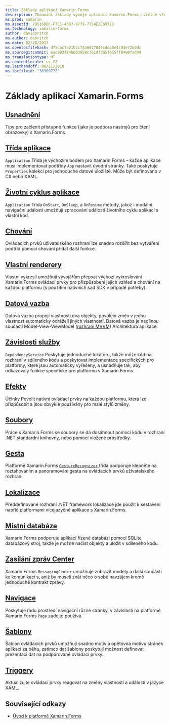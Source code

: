 ```yaml
---
title: Základy aplikací Xamarin.Forms
description: Zkoumání základy vývoje aplikací Xamarin.Forms, včetně všech požadovaných základní koncepty, prostřednictvím dokončujeme úpravy, jako je například usnadnění a lokalizace.
ms.prod: xamarin
ms.assetid: 7B516BBC-F7E1-4387-9779-7754E2E69723
ms.technology: xamarin-forms
author: davidbritch
ms.author: dabritch
ms.date: 02/28/2017
ms.openlocfilehash: d75cac7a21b2c74a6627845cdda8e4c04e72bddc
ms.sourcegitcommit: eac092f84b603958c761df305f015ff84e0fad44
ms.translationtype: MT
ms.contentlocale: cs-CZ
ms.lasthandoff: 06/21/2018
ms.locfileid: "36309772"
---
```

# <a name="xamarinforms-application-fundamentals"></a>Základy aplikací Xamarin.Forms

## <a name="accessibilityaccessibilityindexmd"></a>[Usnadnění](accessibility/index.md)

Tipy pro začlenit přístupné funkce (jako je podpora nástrojů pro čtení obrazovky) s Xamarin.Forms.

## <a name="app-classapplication-classmd"></a>[Třída aplikace](application-class.md)

`Application` Třída je výchozím bodem pro Xamarin.Forms – každé aplikace musí implementovat podtřídy `App` nastavit úvodní stránky. Také poskytuje `Properties` kolekci pro jednoduché datové úložiště. Může být definováno v C# nebo XAML.

## <a name="app-lifecycleapp-lifecyclemd"></a>[Životní cyklus aplikace](app-lifecycle.md)

`Application` Třída `OnStart`, `OnSleep`, a `OnResume` metody, jakož i modální navigační události umožňují zpracování události životního cyklu aplikací s vlastní kód.

## <a name="behaviorsbehaviorsindexmd"></a>[Chování](behaviors/index.md)

Ovládacích prvků uživatelského rozhraní lze snadno rozšířit bez vytváření podtříd pomocí chování přidat další funkce.

## <a name="custom-rendererscustom-rendererindexmd"></a>[Vlastní renderery](custom-renderer/index.md)

Vlastní vykreslí umožňují vývojářům přepsat výchozí vykreslování Xamarin.Forms ovládací prvky pro přizpůsobení jejich vzhled a chování na každou platformu (s použitím nativních sad SDK v případě potřeby).

## <a name="data-bindingdata-bindingindexmd"></a>[Datová vazba](data-binding/index.md)

Datová vazba propojí vlastnosti dva objekty, povolení změn v jednu vlastnost automaticky odrážejí jiných vlastností. Datová vazba je nedílnou součástí Model-View-ViewModel ([rozhraní MVVM](~/xamarin-forms/enterprise-application-patterns/mvvm.md)) Architektura aplikace.

## <a name="dependency-servicedependency-serviceindexmd"></a>[Závislosti služby](dependency-service/index.md)

`DependencyService` Poskytuje jednoduché lokátoru, takže může kód na rozhraní v sdíleného kódu a poskytovat implementace specifických pro platformy, které jsou automaticky vyřešeny, a usnadňuje tak, aby odkazovaly funkce specifické pro platformu v Xamarin.Forms.

## <a name="effectseffectsindexmd"></a>[Efekty](effects/index.md)

Účinky Povolit nativní ovládací prvky na každou platformu, která lze přizpůsobit a jsou obvykle používány pro malé stylů změny.

## <a name="filesfilesmd"></a>[Soubory](files.md)

Práce s Xamarin.Forms se soubory se dá dosáhnout pomocí kódu v rozhraní .NET standardní knihovny, nebo pomocí vložené prostředky.

## <a name="gesturesgesturesindexmd"></a>[Gesta](gestures/index.md)

Platformě Xamarin.Forms [ `GestureRecognizer` ](https://developer.xamarin.com/api/type/Xamarin.Forms.GestureRecognizer/) třída podporuje klepněte na, roztahováním a panoramování gesta na ovládacích prvků uživatelského rozhraní.

## <a name="localizationlocalizationindexmd"></a>[Lokalizace](localization/index.md)

Předdefinované rozhraní .NET framework lokalizace jde použít k sestavení napříč platformami vícejazyčné aplikace s Xamarin.Forms.

## <a name="local-databasesdatabasesmd"></a>[Místní databáze](databases.md)

Xamarin.Forms podporuje aplikací řízené databázi pomocí SQLite databázový stroj, takže je možné načíst objekty a uložit v sdíleného kódu.

## <a name="messaging-centermessaging-centermd"></a>[Zasílání zpráv Center](messaging-center.md)

Xamarin.Forms `MessagingCenter` umožňuje zobrazit modely a další součásti ke komunikaci s, aniž by museli znát něco o sobě navzájem kromě jednoduché kontrakt zprávy.

## <a name="navigationnavigationindexmd"></a>[Navigace](navigation/index.md)

Poskytuje řadu prostředí navigační různé stránky, v závislosti na platformě Xamarin.Forms `Page` zadejte používá.

## <a name="templatestemplatesindexmd"></a>[Šablony](templates/index.md)

Šablon ovládacích prvků umožňují snadno motiv a opětovná motivu stránek aplikací za běhu, zatímco dat šablony poskytují možnost definovat prezentaci dat na podporované ovládací prvky.

## <a name="triggerstriggersmd"></a>[Triggery](triggers.md)

Aktualizujte ovládací prvky reagovat na změny vlastností a událostí v jazyce XAML.


## <a name="related-links"></a>Související odkazy

- [Úvod k platformě Xamarin.Forms](~/xamarin-forms/get-started/introduction-to-xamarin-forms.md)
